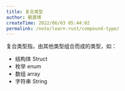 ```yaml
---
title: 复合类型
author: 鹏展博
createTime: 2022/06/03 05:44:02
permalink: /note/learn-rust/compound-type/
---
```



复合类型指，由其他类型组合而成的类型，如：

- 结构体 Struct
- 枚举 enum
- 数组 array
- 字符串 String
